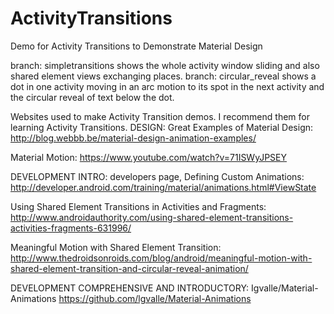 # ActivityTransitions
Demo for Activity Transitions to Demonstrate Material Design

branch: simpletransitions shows the whole activity window sliding and also shared element views exchanging places.
branch: circular_reveal shows a dot in one activity moving in an arc motion to its spot in the next activity and the circular reveal of text below the dot.

Websites used to make Activity Transition demos. I recommend them for learning Activity Transitions.
DESIGN:
Great Examples of Material Design:
http://blog.webbb.be/material-design-animation-examples/

Material Motion:
https://www.youtube.com/watch?v=71ISWyJPSEY

DEVELOPMENT INTRO:
developers page, Defining Custom Animations:
http://developer.android.com/training/material/animations.html#ViewState

Using Shared Element Transitions in Activities and Fragments:
http://www.androidauthority.com/using-shared-element-transitions-activities-fragments-631996/

Meaningful Motion with Shared Element Transition:
http://www.thedroidsonroids.com/blog/android/meaningful-motion-with-shared-element-transition-and-circular-reveal-animation/

DEVELOPMENT COMPREHENSIVE AND INTRODUCTORY:
Igvalle/Material-Animations
https://github.com/lgvalle/Material-Animations
